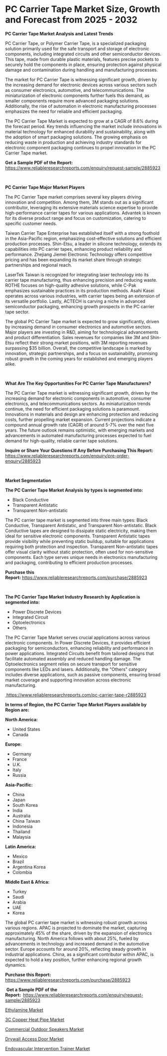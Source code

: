 <p><h1>PC Carrier Tape Market Size, Growth and Forecast from 2025 - 2032</h1></p><p><strong>PC Carrier Tape Market Analysis and Latest Trends</strong></p>
<p><p>PC Carrier Tape, or Polymer Carrier Tape, is a specialized packaging solution primarily used for the safe transport and storage of electronic components, including integrated circuits and other semiconductor devices. This tape, made from durable plastic materials, features precise pockets to securely hold the components in place, ensuring protection against physical damage and contamination during handling and manufacturing processes.</p><p>The market for PC Carrier Tape is witnessing significant growth, driven by the increasing demand for electronic devices across various sectors such as consumer electronics, automotive, and telecommunications. The miniaturization of electronic components further fuels this demand, as smaller components require more advanced packaging solutions. Additionally, the rise of automation in electronic manufacturing processes emphasizes the need for reliable and efficient packaging.</p><p>The PC Carrier Tape Market is expected to grow at a CAGR of 8.6% during the forecast period. Key trends influencing the market include innovations in material technology for enhanced durability and sustainability, along with the adoption of smart packaging solutions. The growing emphasis on reducing waste in production and achieving industry standards for electronic component packaging continues to propel innovation in the PC Carrier Tape market.</p></p>
<p><strong>Get a Sample PDF of the Report:&nbsp;</strong> <a href="https://www.reliableresearchreports.com/enquiry/request-sample/2885923?utm_campaign=32&utm_medium=2&utm_source=Github&utm_content=ia&utm_term=13032025&utm_id=pc-carrier-tape">https://www.reliableresearchreports.com/enquiry/request-sample/2885923</a></p>
<p>&nbsp;</p>
<p><strong>PC Carrier Tape Major Market Players</strong></p>
<p><p>The PC Carrier Tape market comprises several key players driving innovation and competition. Among them, 3M stands out as a significant contributor, leveraging its extensive materials science expertise to provide high-performance carrier tapes for various applications. Advantek is known for its diverse product range and focus on customization, catering to specific customer needs. </p><p>Taiwan Carrier Tape Enterprise has established itself with a strong foothold in the Asia-Pacific region, emphasizing cost-effective solutions and efficient production processes. Shin-Etsu, a leader in silicone technology, extends its capabilities into PC carrier tapes, enhancing product reliability and performance. Zhejiang Jiemei Electronic Technology offers competitive pricing and has been expanding its market share through strategic partnerships and regional reach.</p><p>LaserTek Taiwan is recognized for integrating laser technology into its carrier tape manufacturing, thus enhancing precision and reducing waste. ROTHE focuses on high-quality adhesive solutions, while C-Pak emphasizes sustainable practices in its production methods. Asahi Kasei operates across various industries, with carrier tapes being an extension of its versatile portfolio. Lastly, ACTECH is carving a niche in advanced semiconductor packaging, enhancing growth prospects in the PC carrier tape sector.</p><p>The global PC Carrier Tape market is expected to grow significantly, driven by increasing demand in consumer electronics and automotive sectors. Major players are investing in R&D, aiming for technological advancements and product differentiation. Sales revenues for companies like 3M and Shin-Etsu reflect their strong market positions, with 3M reporting revenues surpassing $35 billion. Overall, the competitive landscape is marked by innovation, strategic partnerships, and a focus on sustainability, promising robust growth in the coming years for established and emerging players alike.</p></p>
<p>&nbsp;</p>
<p><strong>What Are The Key Opportunities For PC Carrier Tape Manufacturers?</strong></p>
<p><p>The PC Carrier Tape market is witnessing significant growth, driven by the increasing demand for electronic components in automotive, consumer electronics, and telecommunications sectors. As miniaturization trends continue, the need for efficient packaging solutions is paramount. Innovations in materials and design are enhancing protection and reducing costs, further propelling market expansion. Current projections indicate a compound annual growth rate (CAGR) of around 5-7% over the next five years. The future outlook remains optimistic, with emerging markets and advancements in automated manufacturing processes expected to fuel demand for high-quality, reliable carrier tape solutions.</p></p>
<p><strong>Inquire or Share Your Questions If Any Before Purchasing This Report:</strong> <a href="https://www.reliableresearchreports.com/enquiry/pre-order-enquiry/2885923?utm_campaign=32&utm_medium=2&utm_source=Github&utm_content=ia&utm_term=13032025&utm_id=pc-carrier-tape">https://www.reliableresearchreports.com/enquiry/pre-order-enquiry/2885923</a></p>
<p>&nbsp;</p>
<p><strong>Market Segmentation</strong></p>
<p><strong>The PC Carrier Tape Market Analysis by types is segmented into:</strong></p>
<p><ul><li>Black Conductive</li><li>Transparent Antistatic</li><li>Transparent Non-antistatic</li></ul></p>
<p><p>The PC carrier tape market is segmented into three main types: Black Conductive, Transparent Antistatic, and Transparent Non-antistatic. Black Conductive tapes are designed to dissipate static electricity, making them ideal for sensitive electronic components. Transparent Antistatic tapes provide visibility while preventing static buildup, suitable for applications requiring both protection and inspection. Transparent Non-antistatic tapes offer visual clarity without static protection, often used for non-sensitive components. Each type serves unique needs in electronics manufacturing and packaging, contributing to efficient production processes.</p></p>
<p><strong>Purchase this Report:&nbsp;</strong><a href="https://www.reliableresearchreports.com/purchase/2885923?utm_campaign=32&utm_medium=2&utm_source=Github&utm_content=ia&utm_term=13032025&utm_id=pc-carrier-tape">https://www.reliableresearchreports.com/purchase/2885923</a></p>
<p>&nbsp;</p>
<p><strong>The PC Carrier Tape Market Industry Research by Application is segmented into:</strong></p>
<p><ul><li>Power Discrete Devices</li><li>Integrated Circuit</li><li>Optoelectronics</li><li>Others</li></ul></p>
<p><p>The PC Carrier Tape Market serves crucial applications across various electronic components. In Power Discrete Devices, it provides efficient packaging for semiconductors, enhancing reliability and performance in power applications. Integrated Circuits benefit from tailored designs that facilitate automated assembly and reduced handling damage. The Optoelectronics segment relies on secure transport for sensitive components like LEDs and lasers. Additionally, the "Others" category includes diverse applications, such as passive components, ensuring broad market coverage and supporting innovation across electronic manufacturing.</p></p>
<p><a href="https://www.reliableresearchreports.com/pc-carrier-tape-r2885923?utm_campaign=32&utm_medium=2&utm_source=Github&utm_content=ia&utm_term=13032025&utm_id=pc-carrier-tape">&nbsp;https://www.reliableresearchreports.com/pc-carrier-tape-r2885923</a></p>
<p><strong>In terms of Region, the PC Carrier Tape Market Players available by Region are:</strong></p>
<p>
    <p> <strong> North America: </strong>
        <ul>
            <li>United States</li>
            <li>Canada</li>
        </ul>
        </p> 
    <p> <strong> Europe: </strong>
        <ul>
            <li>Germany</li>
            <li>France</li>
            <li>U.K.</li>
            <li>Italy</li>
            <li>Russia</li>
        </ul>
        </p> 
    <p> <strong> Asia-Pacific: </strong>
        <ul>
            <li>China</li>
            <li>Japan</li>
            <li>South Korea</li>
            <li>India</li>
            <li>Australia</li>
            <li>China Taiwan</li>
            <li>Indonesia</li>
            <li>Thailand</li>
            <li>Malaysia</li>
        </ul>
        </p> 
    <p> <strong> Latin America: </strong>
        <ul>
            <li>Mexico</li>
            <li>Brazil</li>
            <li>Argentina Korea</li>
            <li>Colombia</li>
        </ul>
        </p> 
    <p> <strong> Middle East & Africa: </strong>
        <ul>
            <li>Turkey</li>
            <li>Saudi</li>
            <li>Arabia</li>
            <li>UAE</li>
            <li>Korea</li>
        </ul>
    </p>
    </p>
<p><p>The global PC carrier tape market is witnessing robust growth across various regions. APAC is projected to dominate the market, capturing approximately 45% of the share, driven by the expansion of electronics manufacturing. North America follows with about 25%, fueled by advancements in technology and increased demand in the automotive sector. Europe accounts for around 20%, reflecting steady growth in industrial applications. China, as a significant contributor within APAC, is expected to hold a key position, further enhancing regional growth dynamics.</p></p>
<p><strong>Purchase this Report: </strong><a href="https://www.reliableresearchreports.com/purchase/2885923?utm_campaign=32&utm_medium=2&utm_source=Github&utm_content=ia&utm_term=13032025&utm_id=pc-carrier-tape">https://www.reliableresearchreports.com/purchase/2885923</a></p>
<p>&nbsp;<strong>Get a Sample PDF of the Report:&nbsp;&nbsp;</strong><a href="https://www.reliableresearchreports.com/enquiry/request-sample/2885923?utm_campaign=32&utm_medium=2&utm_source=Github&utm_content=ia&utm_term=13032025&utm_id=pc-carrier-tape">https://www.reliableresearchreports.com/enquiry/request-sample/2885923</a></p>
<p><strong></strong></p>
<p><p><a href="https://github.com/jhoonatsev/Market-Research-Report-List-1/blob/main/ethylamine-market.md?utm_campaign=32&utm_medium=2&utm_source=Github&utm_content=ia&utm_term=13032025&utm_id=pc-carrier-tape">Ethylamine Market</a></p><p><a href="https://github.com/kirstejuvet/Market-Research-Report-List-1/blob/main/3c-copper-heat-pipe-market.md?utm_campaign=32&utm_medium=2&utm_source=Github&utm_content=ia&utm_term=13032025&utm_id=pc-carrier-tape">3C Copper Heat Pipe Market</a></p><p><a href="https://github.com/plawragarile/Market-Research-Report-List-1/blob/main/commercial-outdoor-speakers-market.md?utm_campaign=32&utm_medium=2&utm_source=Github&utm_content=ia&utm_term=13032025&utm_id=pc-carrier-tape">Commercial Outdoor Speakers Market</a></p><p><a href="https://github.com/boccalyver5k/Market-Research-Report-List-1/blob/main/drywall-access-door-market.md?utm_campaign=32&utm_medium=2&utm_source=Github&utm_content=ia&utm_term=13032025&utm_id=pc-carrier-tape">Drywall Access Door Market</a></p><p><a href="https://github.com/hamremunazm4/Market-Research-Report-List-1/blob/main/endovascular-intervention-trainer-market.md?utm_campaign=32&utm_medium=2&utm_source=Github&utm_content=ia&utm_term=13032025&utm_id=pc-carrier-tape">Endovascular Intervention Trainer Market</a></p></p>